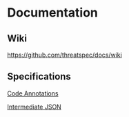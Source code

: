 # Documentation

## Wiki

https://github.com/threatspec/docs/wiki

## Specifications

[Code Annotations](https://github.com/threatspec/specifications/blob/master/code_annotations-0.1.md)

[Intermediate JSON](https://github.com/threatspec/specifications/blob/master/lair_schema-0.1.json)


